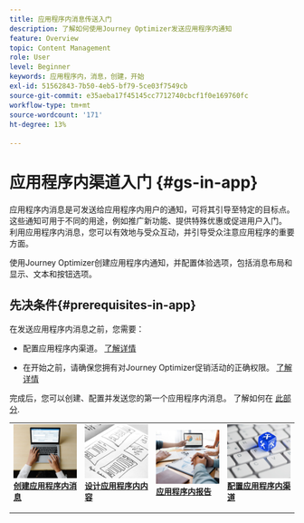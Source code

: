 ```yaml
---
title: 应用程序内消息传送入门
description: 了解如何使用Journey Optimizer发送应用程序内通知
feature: Overview
topic: Content Management
role: User
level: Beginner
keywords: 应用程序内，消息，创建，开始
exl-id: 51562843-7b50-4eb5-bf79-5ce03f7549cb
source-git-commit: e35aeba17f45145cc7712740cbcf1f0e169760fc
workflow-type: tm+mt
source-wordcount: '171'
ht-degree: 13%

---
```


# 应用程序内渠道入门 {#gs-in-app}

应用程序内消息是可发送给应用程序内用户的通知，可将其引导至特定的目标点。 这些通知可用于不同的用途，例如推广新功能、提供特殊优惠或促进用户入门。 利用应用程序内消息，您可以有效地与受众互动，并引导受众注意应用程序的重要方面。

使用Journey Optimizer创建应用程序内通知，并配置体验选项，包括消息布局和显示、文本和按钮选项。

## 先决条件{#prerequisites-in-app}

在发送应用程序内消息之前，您需要：

* 配置应用程序内渠道。 [了解详情](inapp-configuration.md)

* 在开始之前，请确保您拥有对Journey Optimizer促销活动的正确权限。 [了解详情](../campaigns/get-started-with-campaigns.md#campaign-prerequisites)

完成后，您可以创建、配置并发送您的第一个应用程序内消息。 了解如何在 [此部分](create-in-app.md).

<table style="table-layout:fixed"><tr style="border: 0;">
<td>
<a href="create-in-app.md">
<img alt="潜在客户" src="../assets/do-not-localize/inapp-create.jpeg">
</a>
<div><a href="create-in-app.md"><strong>创建应用程序内消息</strong>
</div>
<p>
</td>
<td>
<a href="design-in-app.md">
<img alt="不频繁" src="../assets/do-not-localize/inapp-design.jpg">
</a>
<div>
<a href="design-in-app.md"><strong>设计应用程序内内容</strong></a>
</div>
<p></td>
<td>
<a href="../reports/campaign-global-report.md#inapp-global">
<img alt="验证" src="../assets/do-not-localize/inapp-report.jpg">
</a>
<div>
<a href="../reports/campaign-global-report.md#inapp-global"><strong>应用程序内报告</strong></a>
</div>
<p>
</td>
<td>
<a href="inapp-configuration.md">
<img alt="验证" src="../assets/do-not-localize/inapp-config.jpg">
</a>
<div>
<a href="inapp-configuration.md"><strong>配置应用程序内渠道</strong></a>
</div>
<p>
</td>
</tr></table>
